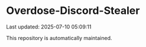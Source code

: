 # Overdose-Discord-Stealer

Last updated: 2025-07-10 05:09:11

This repository is automatically maintained.

